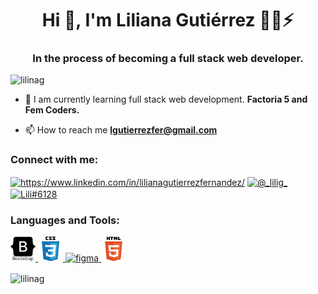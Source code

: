 <h1 align="center">Hi 👋, I'm Liliana Gutiérrez 👨‍💻⚡</h1>
<h3 align="center">In the process of becoming a full stack web developer.</h3>

<p align="left"> <img src="https://komarev.com/ghpvc/?username=lilinag&label=Profile%20views&color=0e75b6&style=flat" alt="lilinag" /> </p>

- 🌱 I am currently learning full stack web development. **Factoria 5 and Fem Coders.**

- 📫 How to reach me **lgutierrezfer@gmail.com**

<h3 align="left">Connect with me:</h3>
<p align="left">
<a href="https://linkedin.com/in/https://www.linkedin.com/in/lilianagutierrezfernandez/" target="blank"><img align="center" src="https://raw.githubusercontent.com/rahuldkjain/github-profile-readme-generator/master/src/images/icons/Social/linked-in-alt.svg" alt="https://www.linkedin.com/in/lilianagutierrezfernandez/" height="30" width="40" /></a>
<a href="https://instagram.com/@_lilig_" target="blank"><img align="center" src="https://raw.githubusercontent.com/rahuldkjain/github-profile-readme-generator/master/src/images/icons/Social/instagram.svg" alt="@_lilig_" height="30" width="40" /></a>
<a href="https://discord.gg/Lili#6128" target="blank"><img align="center" src="https://raw.githubusercontent.com/rahuldkjain/github-profile-readme-generator/master/src/images/icons/Social/discord.svg" alt="Lili#6128" height="30" width="40" /></a>
</p>

<h3 align="left">Languages and Tools:</h3>
<p align="left"> <a href="https://getbootstrap.com" target="_blank" rel="noreferrer"> <img src="https://raw.githubusercontent.com/devicons/devicon/master/icons/bootstrap/bootstrap-plain-wordmark.svg" alt="bootstrap" width="40" height="40"/> </a> <a href="https://www.w3schools.com/css/" target="_blank" rel="noreferrer"> <img src="https://raw.githubusercontent.com/devicons/devicon/master/icons/css3/css3-original-wordmark.svg" alt="css3" width="40" height="40"/> </a> <a href="https://www.figma.com/" target="_blank" rel="noreferrer"> <img src="https://www.vectorlogo.zone/logos/figma/figma-icon.svg" alt="figma" width="40" height="40"/> </a> <a href="https://www.w3.org/html/" target="_blank" rel="noreferrer"> <img src="https://raw.githubusercontent.com/devicons/devicon/master/icons/html5/html5-original-wordmark.svg" alt="html5" width="40" height="40"/> </a> </p>

<p><img align="center" src="https://github-readme-stats.vercel.app/api/top-langs?username=lilinag&show_icons=true&locale=en&layout=compact" alt="lilinag" /></p>
